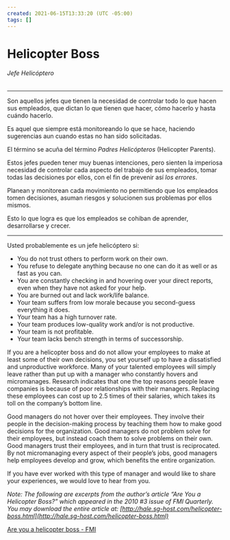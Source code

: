 ```yaml
---
created: 2021-06-15T13:33:20 (UTC -05:00)
tags: []
---
```


# Helicopter Boss
###### Jefe Helicóptero
---

Son aquellos jefes que tienen la necesidad de controlar todo lo que hacen sus empleados, que dictan lo que tienen que hacer, cómo hacerlo y hasta cuándo hacerlo.

Es aquel que siempre está monitoreando lo que se hace, haciendo sugerencias aun cuando estas no han sido solicitadas.

El término se acuña del término *Padres Helicópteros* (Helicopter Parents).

Estos jefes pueden tener muy buenas intenciones, pero sienten la imperiosa necesidad de controlar cada aspecto del trabajo de sus empleados, tomar todas las decisiones por ellos, con el fin de prevenir así *los errores*.

Planean y monitorean cada movimiento no permitiendo que los empleados tomen decisiones, asuman riesgos y solucionen sus problemas por ellos mismos.

Esto lo que logra es que los empleados se cohiban de aprender, desarrollarse y crecer.

---

Usted probablemente es un jefe helicóptero si:

-   You do not trust others to perform work on their own.
-   You refuse to delegate anything because no one can do it as well or as fast as you can.
-   You are constantly checking in and hovering over your direct reports, even when they have not asked for your help.
-   You are burned out and lack work/life balance.
-   Your team suffers from low morale because you second-guess everything it does.
-   Your team has a high turnover rate.
-   Your team produces low-quality work and/or is not productive.
-   Your team is not profitable.
-   Your team lacks bench strength in terms of successorship.

If you are a helicopter boss and do not allow your employees to make at least some of their own decisions, you set yourself up to have a dissatisfied and unproductive workforce. Many of your talented employees will simply leave rather than put up with a manager who constantly hovers and micromanages. Research indicates that one the top reasons people leave companies is because of poor relationships with their managers. Replacing these employees can cost up to 2.5 times of their salaries, which takes its toll on the company’s bottom line.

Good managers do not hover over their employees. They involve their people in the decision-making process by teaching them how to make good decisions for the organization. Good managers do not problem solve for their employees, but instead coach them to solve problems on their own. Good managers trust their employees, and in turn that trust is reciprocated. By not micromanaging every aspect of their people’s jobs, good managers help employees develop and grow, which benefits the entire organization.

If you have ever worked with this type of manager and would like to share your experiences, we would love to hear from you.

_Note: The following are excerpts from the author’s article “Are You a Helicopter Boss?” which appeared in the 2010 #3 issue of FMI Quarterly. You may download the entire article at: [http://hale.sg-host.com/helicopter-boss.html](http://hale.sg-host.com/helicopter-boss.html)_

[Are you a helicopter boss - FMI](https://www.fminet.com/insights/are-you-a-helicopter-boss/)

